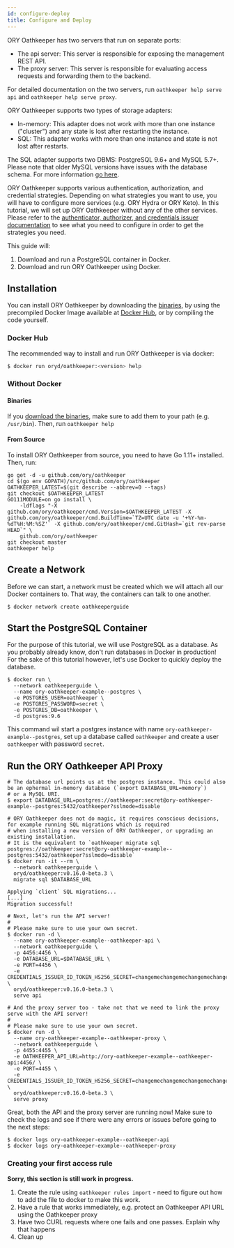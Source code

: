 ```yaml
---
id: configure-deploy
title: Configure and Deploy
---
```


ORY Oathkeeper has two servers that run on separate ports:

- The api server: This server is responsible for exposing the management REST
  API.
- The proxy server: This server is responsible for evaluating access requests
  and forwarding them to the backend.

For detailed documentation on the two servers, run `oathkeeper help serve api`
and `oathkeeper help serve proxy`.

ORY Oathkeeper supports two types of storage adapters:

- In-memory: This adapter does not work with more than one instance ("cluster")
  and any state is lost after restarting the instance.
- SQL: This adapter works with more than one instance and state is not lost
  after restarts.

The SQL adapter supports two DBMS: PostgreSQL 9.6+ and MySQL 5.7+. Please note
that older MySQL versions have issues with the database schema. For more
information [go here](https://github.com/ory/hydra/issues/377).

ORY Oathkeeper supports various authentication, authorization, and credential
strategies. Depending on what strategies you want to use, you will have to
configure more services (e.g. ORY Hydra or ORY Keto). In this tutorial, we will
set up ORY Oathkeeper without any of the other services. Please refer to the
[authenticator, authorizer, and credentials issuer documentation](oathkeeper/api-access-rules.md)
to see what you need to configure in order to get the strategies you need.

This guide will:

1. Download and run a PostgreSQL container in Docker.
2. Download and run ORY Oathkeeper using Docker.

## Installation

You can install ORY Oathkeeper by downloading the
[binaries](https://github.com/ory/oathkeeper/releases), by using the precompiled
Docker Image available at
[Docker Hub](https://hub.docker.com/r/oryd/oathkeeper/), or by compiling the
code yourself.

### Docker Hub

The recommended way to install and run ORY Oathkeeper is via docker:

```sh
$ docker run oryd/oathkeeper:<version> help
```

### Without Docker

#### Binaries

If you [download the binaries](https://github.com/ory/oathkeeper/releases), make
sure to add them to your path (e.g. `/usr/bin`). Then, run `oathkeeper help`

#### From Source

To install ORY Oathkeeper from source, you need to have Go 1.11+ installed.
Then, run:

```
go get -d -u github.com/ory/oathkeeper
cd $(go env GOPATH)/src/github.com/ory/oathkeeper
OATHKEEPER_LATEST=$(git describe --abbrev=0 --tags)
git checkout $OATHKEEPER_LATEST
GO111MODULE=on go install \
    -ldflags "-X github.com/ory/oathkeeper/cmd.Version=$OATHKEEPER_LATEST -X github.com/ory/oathkeeper/cmd.BuildTime=`TZ=UTC date -u '+%Y-%m-%dT%H:%M:%SZ'` -X github.com/ory/oathkeeper/cmd.GitHash=`git rev-parse HEAD`" \
    github.com/ory/oathkeeper
git checkout master
oathkeeper help
```

## Create a Network

Before we can start, a network must be created which we will attach all our
Docker containers to. That way, the containers can talk to one another.

```
$ docker network create oathkeeperguide
```

## Start the PostgreSQL Container

For the purpose of this tutorial, we will use PostgreSQL as a database. As you
probably already know, don't run databases in Docker in production! For the sake
of this tutorial however, let's use Docker to quickly deploy the database.

```
$ docker run \
  --network oathkeeperguide \
  --name ory-oathkeeper-example--postgres \
  -e POSTGRES_USER=oathkeeper \
  -e POSTGRES_PASSWORD=secret \
  -e POSTGRES_DB=oathkeeper \
  -d postgres:9.6
```

This command wil start a postgres instance with name
`ory-oathkeeper-example--postgres`, set up a database called `oathkeeper` and
create a user `oathkeeper` with password `secret`.

## Run the ORY Oathkeeper API Proxy

```
# The database url points us at the postgres instance. This could also be an ephermal in-memory database (`export DATABASE_URL=memory`)
# or a MySQL URI.
$ export DATABASE_URL=postgres://oathkeeper:secret@ory-oathkeeper-example--postgres:5432/oathkeeper?sslmode=disable

# ORY Oathkeeper does not do magic, it requires conscious decisions, for example running SQL migrations which is required
# when installing a new version of ORY Oathkeeper, or upgrading an existing installation.
# It is the equivalent to `oathkeeper migrate sql postgres://oathkeeper:secret@ory-oathkeeper-example--postgres:5432/oathkeeper?sslmode=disable`
$ docker run -it --rm \
  --network oathkeeperguide \
  oryd/oathkeeper:v0.16.0-beta.3 \
  migrate sql $DATABASE_URL

Applying `client` SQL migrations...
[...]
Migration successful!

# Next, let's run the API server!
#
# Please make sure to use your own secret.
$ docker run -d \
  --name ory-oathkeeper-example--oathkeeper-api \
  --network oathkeeperguide \
  -p 4456:4456 \
  -e DATABASE_URL=$DATABASE_URL \
  -e PORT=4456 \
  -e CREDENTIALS_ISSUER_ID_TOKEN_HS256_SECRET=changemechangemechangemechangemedo \
  oryd/oathkeeper:v0.16.0-beta.3 \
  serve api

# And the proxy server too - take not that we need to link the proxy serve with the API server!
#
# Please make sure to use your own secret.
$ docker run -d \
  --name ory-oathkeeper-example--oathkeeper-proxy \
  --network oathkeeperguide \
  -p 4455:4455 \
  -e OATHKEEPER_API_URL=http://ory-oathkeeper-example--oathkeeper-api:4456/ \
  -e PORT=4455 \
  -e CREDENTIALS_ISSUER_ID_TOKEN_HS256_SECRET=changemechangemechangemechangeme \
  oryd/oathkeeper:v0.16.0-beta.3 \
  serve proxy
```

Great, both the API and the proxy server are running now! Make sure to check the
logs and see if there were any errors or issues before going to the next steps:

```
$ docker logs ory-oathkeeper-example--oathkeeper-api
$ docker logs ory-oathkeeper-example--oathkeeper-proxy
```

### Creating your first access rule

**Sorry, this section is still work in progress.**

1. Create the rule using `oathkeeper rules import` - need to figure out how to
   add the file to docker to make this work.
2. Have a rule that works immediately, e.g. protect an Oathkeeper API URL using
   the Oathkeeper proxy
3. Have two CURL requests where one fails and one passes. Explain why that
   happens
4. Clean up
